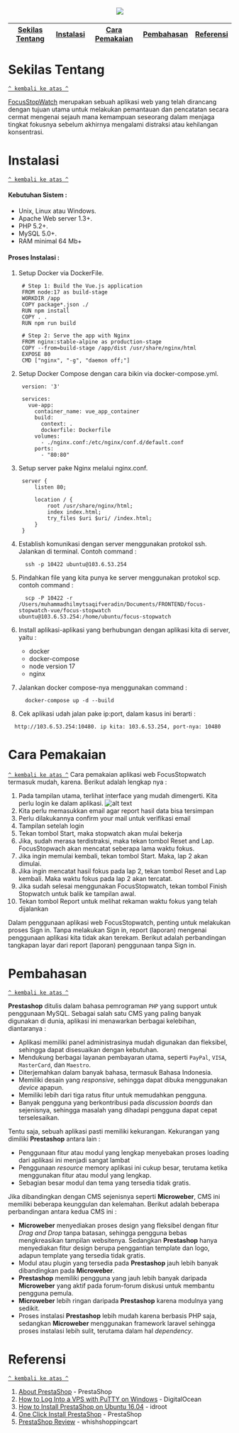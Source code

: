 <h1 align="center"><img src="https://1.bp.blogspot.com/-3za0XKJuLSc/WNfUgBtwwFI/AAAAAAAAGiQ/ADAfpkEiUn0w6FHDjMpt-i3PzYyMBtNQQCLcB/s1600/1.png"></h1>

[Sekilas Tentang](#sekilas-tentang) | [Instalasi](#instalasi) | [Cara Pemakaian](#cara-pemakaian) | [Pembahasan](#pembahasan) | [Referensi](#referensi)
:---:|:---:|:---:|:---:|:---:



# Sekilas Tentang
[`^ kembali ke atas ^`](#)

[FocusStopWatch](https://github.com/hilmyveradin/focusstopwatch-vue) merupakan sebuah aplikasi web yang telah dirancang dengan tujuan utama untuk melakukan pemantauan dan pencatatan secara cermat mengenai sejauh mana kemampuan seseorang dalam menjaga tingkat fokusnya sebelum akhirnya mengalami distraksi atau kehilangan konsentrasi.

# Instalasi
[`^ kembali ke atas ^`](#)

#### Kebutuhan Sistem :
- Unix, Linux atau Windows.
- Apache Web server 1.3+.
- PHP 5.2+.
- MySQL 5.0+.
- RAM minimal 64 Mb+

#### Proses Instalasi :
1. Setup Docker via DockerFile.
   ```
    # Step 1: Build the Vue.js application
    FROM node:17 as build-stage
    WORKDIR /app
    COPY package*.json ./
    RUN npm install
    COPY . .
    RUN npm run build
    
    # Step 2: Serve the app with Nginx
    FROM nginx:stable-alpine as production-stage
    COPY --from=build-stage /app/dist /usr/share/nginx/html
    EXPOSE 80
    CMD ["nginx", "-g", "daemon off;"]
   ```

2. Setup Docker Compose dengan cara bikin via docker-compose.yml.
   ```
    version: '3'
    
    services:
      vue-app:
        container_name: vue_app_container
        build:
          context: .
          dockerfile: Dockerfile
        volumes:
          - ./nginx.conf:/etc/nginx/conf.d/default.conf
        ports:
          - "80:80"
   ```

3. Setup server pake Nginx melalui nginx.conf.
   ```
    server {
        listen 80;
    
        location / {
            root /usr/share/nginx/html;
            index index.html;
            try_files $uri $uri/ /index.html;
        }
    }
    ```
   
4. Establish komunikasi dengan server menggunakan protokol ssh. Jalankan di terminal.
   Contoh command :
   ```
     ssh -p 10422 ubuntu@103.6.53.254
   ```

6. Pindahkan file yang kita punya ke server menggunakan protokol scp.
   contoh command :
   ```
     scp -P 10422 -r /Users/muhammadhilmytsaqifveradin/Documents/FRONTEND/focus-stopwatch-vue/focus-stopwatch ubuntu@103.6.53.254:/home/ubuntu/focus-stopwatch
   ```

8. Install aplikasi-aplikasi yang berhubungan dengan aplikasi kita di server, yaitu :
   - docker
   - docker-compose
   - node version 17
   - nginx

9. Jalankan docker compose-nya menggunakan command :
   ```
     docker-compose up -d --build
   ```

10. Cek aplikasi udah jalan pake ip:port, dalam kasus ini berarti :
   ```
     http://103.6.53.254:10480. ip kita: 103.6.53.254, port-nya: 10480
   ```

# Cara Pemakaian
[`^ kembali ke atas ^`](#)
Cara pemakaian aplikasi web FocusStopwatch termasuk mudah, karena. Berikut adalah lengkap nya : 
   1. Pada tampilan utama, terlihat interface yang mudah dimengerti. Kita perlu login ke dalam aplikasi.
      ![alt text](https://github.com/sagistarz/komdat/blob/main/image/1homepage.png)
   3. Kita perlu memasukkan email agar report hasil data bisa tersimpan
   4. Perlu dilakukannya confirm your mail untuk verifikasi email
   5. Tampilan setelah login
   6. Tekan tombol Start, maka stopwatch akan mulai bekerja
   7. Jika, sudah merasa terdistraksi, maka tekan tombol Reset and Lap. FocusStopwach akan mencatat seberapa lama waktu fokus.
   8. Jika ingin memulai kembali, tekan tombol Start. Maka, lap 2 akan dimulai.
   9. Jika ingin mencatat hasil fokus pada lap 2, tekan tombol Reset and Lap kembali. Maka waktu fokus pada lap 2 akan tercatat.
   10. Jika sudah selesai menggunakan FocusStopwatch, tekan tombol Finish Stopwatch untuk balik ke tampilan awal.
   11. Tekan tombol Report untuk melihat rekaman waktu fokus yang telah dijalankan

Dalam penggunaan aplikasi web FocusStopwatch, penting untuk melakukan proses Sign in. Tanpa melakukan Sign in, report (laporan) mengenai penggunaan aplikasi kita tidak akan terekam. Berikut adalah perbandingan tangkapan layar dari report (laporan) penggunaan tanpa Sign in.




# Pembahasan
[`^ kembali ke atas ^`](#)

**Prestashop** ditulis dalam bahasa pemrograman `PHP` yang support untuk penggunaan MySQL. Sebagai salah satu CMS yang paling banyak digunakan di dunia, aplikasi ini menawarkan berbagai kelebihan, diantaranya :
- Aplikasi memiliki panel administrasinya mudah digunakan dan fleksibel, sehingga dapat disesuaikan dengan kebutuhan.
- Mendukung berbagai layanan pembayaran utama, seperti `PayPal`, `VISA`, `MasterCard`, dan `Maestro`.
- Diterjemahkan dalam banyak bahasa, termasuk Bahasa Indonesia.
- Memiliki desain yang *responsive*, sehingga dapat dibuka menggunakan *device* apapun.
- Memiliki lebih dari tiga ratus fitur untuk memudahkan pengguna.
- Banyak pengguna yang berkontribusi pada *discussion boards* dan sejenisnya, sehingga masalah yang dihadapi pengguna dapat cepat terselesaikan.

Tentu saja, sebuah aplikasi pasti memiliki kekurangan. Kekurangan yang dimiliki **Prestashop** antara lain :
- Penggunaan fitur atau modul yang lengkap menyebakan proses loading dari aplikasi ini menjadi sangat lambat
- Penggunaan *resource* memory aplikasi ini cukup besar, terutama ketika menggunakan fitur atau modul yang lengkap.
- Sebagian besar modul dan tema yang tersedia tidak gratis.

Jika dibandingkan dengan CMS sejenisnya seperti **Microweber**, CMS ini memiliki beberapa keunggulan dan kelemahan. Berikut adalah beberapa perbandingan antara kedua CMS ini :
- **Microweber** menyediakan proses design yang fleksibel dengan fitur *Drag and Drop* tanpa batasan, sehingga pengguna bebas mengkreasikan tampilan websitenya. Sedangkan **Prestashop** hanya menyediakan fitur design berupa penggantian template dan logo, adapun template yang tersedia tidak gratis.
- Modul atau plugin yang tersedia pada **Prestashop** jauh lebih banyak dibandingkan pada **Microweber**.
- **Prestashop** memiliki pengguna yang jauh lebih banyak daripada **Microweber** yang aktif pada forum-forum diskusi untuk membantu pengguna pemula.
- **Microweber** lebih ringan daripada **Prestashop** karena modulnya yang sedikit.
- Proses instalasi **Prestashop** lebih mudah karena berbasis PHP saja, sedangkan **Microweber** menggunakan framework laravel sehingga proses instalasi lebih sulit, terutama dalam hal *dependency*.



# Referensi
[`^ kembali ke atas ^`](#)

1. [About PrestaShop](https://www.prestashop.com/) - PrestaShop
2. [How to Log Into a VPS with PuTTY on Windows](https://www.digitalocean.com/community/tutorials/how-to-log-into-a-vps-with-putty-windows-users) - DigitalOcean
3. [How to Install PrestaShop on Ubuntu 16.04](http://idroot.net/linux/install-prestashop-ubuntu-16-04/) - idroot
4. [One Click Install PrestaShop](https://www.prestashop.com/blog/en/how-to-install-prestashop/) - PrestaShop
5. [PrestaShop Review](http://whichshoppingcart.com/prestashop.html) - whishshoppingcart
